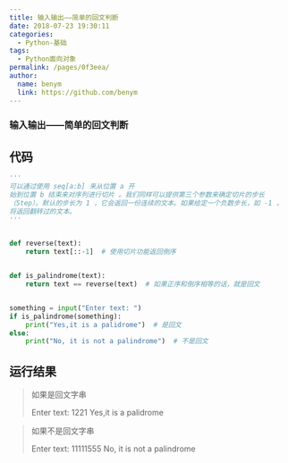 ```yaml
---
title: 输入输出——简单的回文判断
date: 2018-07-23 19:30:11
categories: 
  - Python-基础
tags: 
  - Python面向对象
permalink: /pages/0f3eea/
author: 
  name: benym
  link: https://github.com/benym
---
```


### 输入输出——简单的回文判断

## 代码

```python
'''
可以通过使用 seq[a:b] 来从位置 a 开
始到位置 b 结束来对序列进行切片 。我们同样可以提供第三个参数来确定切片的步长
（Step）。默认的步长为 1 ，它会返回一份连续的文本。如果给定一个负数步长，如 -1 ，
将返回翻转过的文本。
'''


def reverse(text):
    return text[::-1]  # 使用切片功能返回倒序


def is_palindrome(text):
    return text == reverse(text)  # 如果正序和倒序相等的话，就是回文


something = input("Enter text: ")
if is_palindrome(something):
    print("Yes,it is a palidrome")  # 是回文
else:
    print("No, it is not a palindrome")  # 不是回文
```

## 运行结果

>如果是回文字串
>
>Enter text: 1221
>Yes,it is a palidrome



> 如果不是回文字串
>
> Enter text: 11111555
> No, it is not a palindrome

